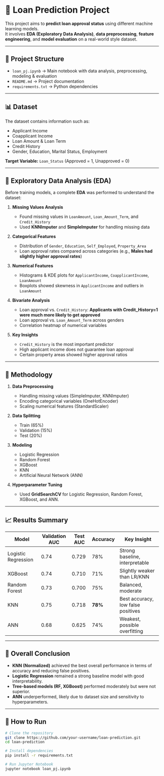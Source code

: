 # 🏦 Loan Prediction Project  

This project aims to **predict loan approval status** using different machine learning models.  
It involves **EDA (Exploratory Data Analysis)**, **data preprocessing**, **feature engineering**, and **model evaluation** on a real-world style dataset.  

---

## 📂 Project Structure
- `loan_pj.ipynb` → Main notebook with data analysis, preprocessing, modeling & evaluation  
- `README.md` → Project documentation  
- `requirements.txt` → Python dependencies  

---

## 📊 Dataset
The dataset contains information such as:
- Applicant Income  
- Coapplicant Income  
- Loan Amount & Loan Term  
- Credit History  
- Gender, Education, Marital Status, Employment  

**Target Variable:** `Loan_Status` (Approved = 1, Unapproved = 0)

---

## 🔎 Exploratory Data Analysis (EDA)
Before training models, a complete **EDA** was performed to understand the dataset:  

1. **Missing Values Analysis**
   - Found missing values in `LoanAmount`, `Loan_Amount_Term`, and `Credit_History`  
   - Used **KNNImputer** and **SimpleImputer** for handling missing data  

2. **Categorical Features**
   - Distribution of `Gender`, `Education`, `Self_Employed`, `Property_Area`  
   - Loan approval rates compared across categories (e.g., **Males had slightly higher approval rates**)  

3. **Numerical Features**
   - Histograms & KDE plots for `ApplicantIncome`, `CoapplicantIncome`, `LoanAmount`  
   - Boxplots showed skewness in `ApplicantIncome` and outliers in `LoanAmount`  

4. **Bivariate Analysis**
   - Loan approval vs. `Credit_History`: **Applicants with Credit_History=1 were much more likely to get approved**  
   - Loan approval vs. `Loan_Amount_Term` across genders  
   - Correlation heatmap of numerical variables  

5. **Key Insights**
   - `Credit_History` is the most important predictor  
   - High applicant income does not guarantee loan approval  
   - Certain property areas showed higher approval ratios  

---

## 🔧 Methodology
1. **Data Preprocessing**
   - Handling missing values (SimpleImputer, KNNImputer)  
   - Encoding categorical variables (OneHotEncoder)  
   - Scaling numerical features (StandardScaler)  

2. **Data Splitting**
   - Train (65%)  
   - Validation (15%)  
   - Test (20%)  

3. **Modeling**
   - Logistic Regression  
   - Random Forest  
   - XGBoost  
   - KNN  
   - Artificial Neural Network (ANN)  

4. **Hyperparameter Tuning**
   - Used **GridSearchCV** for Logistic Regression, Random Forest, XGBoost, and ANN.  

---

## 📈 Results Summary

| Model                  | Validation AUC | Test AUC | Accuracy | Key Insight |
|-------------------------|----------------|----------|----------|-------------|
| Logistic Regression     | 0.74           | 0.729    | 78%      | Strong baseline, interpretable |
| XGBoost                 | 0.74           | 0.710    | 71%      | Slightly weaker than LR/KNN |
| Random Forest           | 0.73           | 0.700    | 75%      | Balanced, moderate |
| KNN                     | 0.75           | 0.718    | **78%**  | Best accuracy, low false positives |
| ANN                     | 0.68           | 0.625    | 74%      | Weakest, possible overfitting |

---

## 📝 Overall Conclusion
- **KNN (Normalized)** achieved the best overall performance in terms of accuracy and reducing false positives.  
- **Logistic Regression** remained a strong baseline model with good interpretability.  
- **Tree-based models (RF, XGBoost)** performed moderately but were not superior.  
- **ANN** underperformed, likely due to dataset size and sensitivity to hyperparameters.  

---

## 🚀 How to Run
```bash
# Clone the repository
git clone https://github.com/your-username/loan-prediction.git
cd loan-prediction

# Install dependencies
pip install -r requirements.txt

# Run Jupyter Notebook
jupyter notebook loan_pj.ipynb
